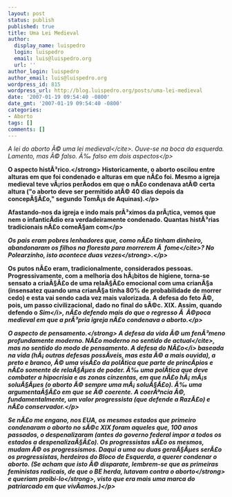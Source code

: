 ```yaml
---
layout: post
status: publish
published: true
title: Uma Lei Medieval
author:
  display_name: luispedro
  login: luispedro
  email: luis@luispedro.org
  url: ''
author_login: luispedro
author_email: luis@luispedro.org
wordpress_id: 815
wordpress_url: http://blog.luispedro.org/posts/uma-lei-medieval
date: '2007-01-19 09:54:40 -0800'
date_gmt: '2007-01-19 09:54:40 -0800'
categories:
- Aborto
tags: []
comments: []
---
```

<p><cite>A lei do aborto &Atilde;&copy; uma lei medieval<&#47;cite>. Ouve-se na boca da esquerda. Lamento, mas &Atilde;&copy; falso. &Atilde;&permil; falso em dois aspectos<&#47;p>
<p><strong>O aspecto hist&Atilde;&sup3;rico.<&#47;strong> Historicamente, o aborto oscilou entre alturas em que foi condenado e alturas em que n&Atilde;&pound;o foi. Mesmo a igreja medieval teve v&Atilde;&iexcl;rios per&Atilde;&shy;odos em que o n&Atilde;&pound;o condenava at&Atilde;&copy; certa altura ("o aborto deve ser permitido at&Atilde;&copy; 40 dias depois da concep&Atilde;&sect;&Atilde;&pound;o," segundo Tom&Atilde;&iexcl;s de Aquinas).<&#47;p>
<p>Afastando-nos da igreja e indo mais pr&Atilde;&sup3;ximos da pr&Atilde;&iexcl;tica, vemos que nem o infantic&Atilde;&shy;dio era verdadeiramente condenado. Quantas hist&Atilde;&sup3;rias tradicionais n&Atilde;&pound;o come&Atilde;&sect;am com<&#47;p>
<p><cite>Os pais eram pobres lenhadores que, como n&Atilde;&pound;o tinham dinheiro, abandonaram os filhos na floresta para morrerem &Atilde;&nbsp; fome<&#47;cite>? No Polearzinho, isto acontece <strong>duas vezes<&#47;strong>.<&#47;p>
<p>Os putos n&Atilde;&pound;o eram, tradicionalmente, considerados pessoas. Progressivamente, com a melhoria dos h&Atilde;&iexcl;bitos de higiene, torna-se sensato a cria&Atilde;&sect;&Atilde;&pound;o de uma rela&Atilde;&sect;&Atilde;&pound;o emocional com uma crian&Atilde;&sect;a (insensatez quando uma crian&Atilde;&sect;a tinha 80% de probabilidade de morrer cedo) e esta vai sendo cada vez mais valorizada. A defesa do feto &Atilde;&copy;, pois, um passo civilizacional, dado no final do s&Atilde;&copy;c. XIX. Assim, quando defendo o <i>Sim<&#47;i>, n&Atilde;&pound;o defendo mais do que o regresso &Atilde;&nbsp; &Atilde;&copy;poca medieval em que a pr&Atilde;&sup3;pria igreja n&Atilde;&pound;o condenava o aborto.<&#47;p>
<p><strong>O aspecto de pensamento.<&#47;strong> A defesa da vida &Atilde;&copy; um fen&Atilde;&sup3;meno profundamente moderno. N&Atilde;&pound;o moderno no sentido de <cite>actual<&#47;cite>, mas no sentido do modo de pensamento. A defesa do <i>N&Atilde;&pound;o<&#47;i> baseada na vida (h&Atilde;&iexcl; outras defesas poss&Atilde;&shy;veis, mas esta &Atilde;&copy; a mais ouvida), a preto e branco, &Atilde;&copy; uma vis&Atilde;&pound;o da pol&Atilde;&shy;tica que parte de princ&Atilde;&shy;pios e n&Atilde;&pound;o somente de rela&Atilde;&sect;&Atilde;&micro;es de poder. &Atilde;&permil; uma pol&Atilde;&shy;tica que deve combater a hipocrisia e as zonas cinzentas, em que n&Atilde;&pound;o h&Atilde;&iexcl; m&Atilde;&iexcl;s solu&Atilde;&sect;&Atilde;&micro;es (o aborto &Atilde;&copy; sempre uma m&Atilde;&iexcl; solu&Atilde;&sect;&Atilde;&pound;o). &Atilde;&permil; uma argumenta&Atilde;&sect;&Atilde;&pound;o em que se &Atilde;&copy; coerente. A coer&Atilde;&ordf;ncia &Atilde;&copy;, fundamentalmente, um valor progressista (que defende a Raz&Atilde;&pound;o) e n&Atilde;&pound;o conservador.<&#47;p>
<p>Se n&Atilde;&pound;o me engano, nos EUA, os mesmos estados que primeiro condenaram o aborto no s&Atilde;&copy;c XIX foram aqueles que, 100 anos passados, o despenalizaram (antes do governo federal impor a todos os estados a despenaliza&Atilde;&sect;&Atilde;&pound;o). Os progressistas s&Atilde;&pound;o os mesmos, mudam &Atilde;&copy; os progressismos. Daqui a uma ou duas gera&Atilde;&sect;&Atilde;&micro;es ser&Atilde;&pound;o os progressistas, herdeiros do Bloco de Esquerda, a querer condenar o aborto. (Se acham que isto &Atilde;&copy; disparate, lembrem-se que as primeiras feministas radicais, de que o BE herda, lutavam <strong>contra o aborto<&#47;strong> e queriam <strong>proibi-lo<&#47;strong>, visto que era mais uma marca do patriarcado em que viv&Atilde;&shy;amos.)<&#47;p></p>

